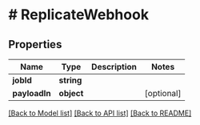 # # ReplicateWebhook

## Properties

Name | Type | Description | Notes
------------ | ------------- | ------------- | -------------
**jobId** | **string** |  |
**payloadIn** | **object** |  | [optional]

[[Back to Model list]](../../README.md#models) [[Back to API list]](../../README.md#endpoints) [[Back to README]](../../README.md)
